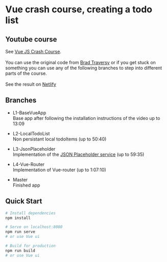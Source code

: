# Vue crash course, creating a todo list

## Youtube course
See [Vue JS Crash Course](https://www.youtube.com/watch?v=Wy9q22isx3U).
<br><br>
You can use the original code from [Brad Traversy](https://github.com/bradtraversy/vue_crash_todolist) or if you get stuck on something you can use any of the following branches to step into different parts of the course.
<br><br>
See the result on [Netlify](https://gallant-shaw-ffdb01.netlify.com/)

## Branches

- L1-BaseVueApp<br>
Base app after following the installation instructions of the video up to 13:09

- L2-LocalTodoList<br>
Non persistant local todoItems (up to 50:40)

- L3-JsonPlaceholder<br>
Implementation of the [JSON Placeholder service](https://jsonplaceholder.typicode.com/todos) (up to 59:35)

- L4-Vue-Router<br>
Implementation of Vue-router (up to 1:07:10)

- Master<br>
Finished app

## Quick Start

```bash
# Install dependencies
npm install

# Serve on localhost:8080
npm run serve
# or use Vue ui

# Build for production
npm run build
# or use Vue ui
```

